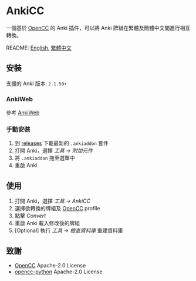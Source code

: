 # AnkiCC

一個基於 [OpenCC](https://github.com/BYVoid/OpenCC) 的 Anki 插件，可以將 Anki 牌組在繁體及簡體中文間進行相互轉換。

README: [English](https://github.com/kaiiiz/AnkiCC/blob/main/README.en.md), [繁體中文](https://github.com/kaiiiz/AnkiCC/blob/main/README.md)

## 安裝

支援的 Anki 版本: `2.1.50+`

### AnkiWeb

參考 [AnkiWeb](https://ankiweb.net/shared/info/158877706)

### 手動安裝

1. 到 [releases](https://github.com/kaiiiz/AnkiCC/releases) 下載最新的 `.ankiaddon` 套件
2. 打開 Anki，選擇 _工具 → 附加元件_
3. 將 `.ankiaddon` 拖至選單中
4. 重啟 Anki

## 使用

1. 打開 Anki，選擇 _工具 → AnkiCC_
2. 選擇欲轉換的牌組及 [OpenCC](https://github.com/BYVoid/OpenCC) profile
3. 點擊 _Convert_
4. 重啟 Anki 載入修改後的牌組
5. [Optional] 執行 _工具 → 檢查資料庫_ 重建資料庫

## 致謝

- [OpenCC](https://github.com/BYVoid/OpenCC) Apache-2.0 License
- [opencc-python](https://github.com/yichen0831/opencc-python) Apache-2.0 License

